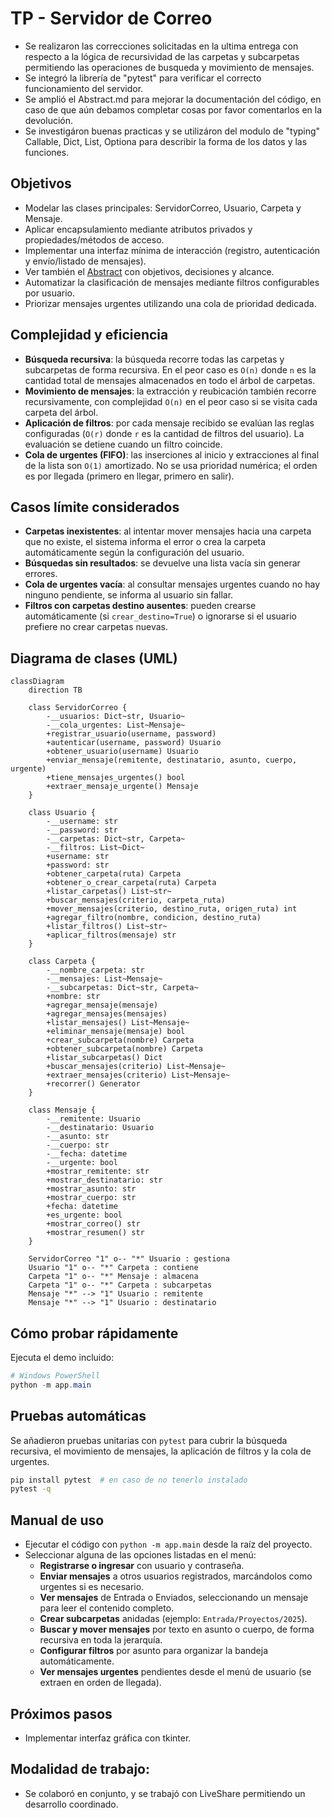 # TP - Servidor de Correo

- Se realizaron las correcciones solicitadas en la ultima entrega con respecto a la lógica de recursividad de las carpetas y subcarpetas permitiendo las operaciones de busqueda y movimiento de mensajes.
- Se integró la librería de "pytest" para verificar el correcto funcionamiento del servidor.
- Se amplió el Abstract.md para mejorar la documentación del código, en caso de que aún debamos completar cosas por favor comentarlos en la devolución.
- Se investigáron buenas practicas y se utilizáron del modulo de "typing" Callable, Dict, List, Optiona para describir la forma de los datos y las funciones.

## Objetivos

- Modelar las clases principales: ServidorCorreo, Usuario, Carpeta y Mensaje.
- Aplicar encapsulamiento mediante atributos privados y propiedades/métodos de acceso.
- Implementar una interfaz mínima de interacción (registro, autenticación y envío/listado de mensajes).
- Ver también el [Abstract](./docs/abstract.md) con objetivos, decisiones y alcance.
- Automatizar la clasificación de mensajes mediante filtros configurables por usuario.
- Priorizar mensajes urgentes utilizando una cola de prioridad dedicada.

## Complejidad y eficiencia

- **Búsqueda recursiva**: la búsqueda recorre todas las carpetas y subcarpetas de forma recursiva. En el peor caso es `O(n)` donde `n` es la cantidad total de mensajes almacenados en todo el árbol de carpetas.
- **Movimiento de mensajes**: la extracción y reubicación también recorre recursivamente, con complejidad `O(n)` en el peor caso si se visita cada carpeta del árbol.
- **Aplicación de filtros**: por cada mensaje recibido se evalúan las reglas configuradas (`O(r)` donde `r` es la cantidad de filtros del usuario). La evaluación se detiene cuando un filtro coincide.
- **Cola de urgentes (FIFO)**: las inserciones al inicio y extracciones al final de la lista son `O(1)` amortizado. No se usa prioridad numérica; el orden es por llegada (primero en llegar, primero en salir).

## Casos límite considerados

- **Carpetas inexistentes**: al intentar mover mensajes hacia una carpeta que no existe, el sistema informa el error o crea la carpeta automáticamente según la configuración del usuario.
- **Búsquedas sin resultados**: se devuelve una lista vacía sin generar errores.
- **Cola de urgentes vacía**: al consultar mensajes urgentes cuando no hay ninguno pendiente, se informa al usuario sin fallar.
- **Filtros con carpetas destino ausentes**: pueden crearse automáticamente (si `crear_destino=True`) o ignorarse si el usuario prefiere no crear carpetas nuevas.

## Diagrama de clases (UML)

```mermaid
classDiagram
    direction TB

    class ServidorCorreo {
        -__usuarios: Dict~str, Usuario~
        -__cola_urgentes: List~Mensaje~
        +registrar_usuario(username, password)
        +autenticar(username, password) Usuario
        +obtener_usuario(username) Usuario
        +enviar_mensaje(remitente, destinatario, asunto, cuerpo, urgente)
        +tiene_mensajes_urgentes() bool
        +extraer_mensaje_urgente() Mensaje
    }

    class Usuario {
        -__username: str
        -__password: str
        -__carpetas: Dict~str, Carpeta~
        -__filtros: List~Dict~
        +username: str
        +password: str
        +obtener_carpeta(ruta) Carpeta
        +obtener_o_crear_carpeta(ruta) Carpeta
        +listar_carpetas() List~str~
        +buscar_mensajes(criterio, carpeta_ruta)
        +mover_mensajes(criterio, destino_ruta, origen_ruta) int
        +agregar_filtro(nombre, condicion, destino_ruta)
        +listar_filtros() List~str~
        +aplicar_filtros(mensaje) str
    }

    class Carpeta {
        -__nombre_carpeta: str
        -__mensajes: List~Mensaje~
        -__subcarpetas: Dict~str, Carpeta~
        +nombre: str
        +agregar_mensaje(mensaje)
        +agregar_mensajes(mensajes)
        +listar_mensajes() List~Mensaje~
        +eliminar_mensaje(mensaje) bool
        +crear_subcarpeta(nombre) Carpeta
        +obtener_subcarpeta(nombre) Carpeta
        +listar_subcarpetas() Dict
        +buscar_mensajes(criterio) List~Mensaje~
        +extraer_mensajes(criterio) List~Mensaje~
        +recorrer() Generator
    }

    class Mensaje {
        -__remitente: Usuario
        -__destinatario: Usuario
        -__asunto: str
        -__cuerpo: str
        -__fecha: datetime
        -__urgente: bool
        +mostrar_remitente: str
        +mostrar_destinatario: str
        +mostrar_asunto: str
        +mostrar_cuerpo: str
        +fecha: datetime
        +es_urgente: bool
        +mostrar_correo() str
        +mostrar_resumen() str
    }

    ServidorCorreo "1" o-- "*" Usuario : gestiona
    Usuario "1" o-- "*" Carpeta : contiene
    Carpeta "1" o-- "*" Mensaje : almacena
    Carpeta "1" o-- "*" Carpeta : subcarpetas
    Mensaje "*" --> "1" Usuario : remitente
    Mensaje "*" --> "1" Usuario : destinatario
```

## Cómo probar rápidamente

Ejecuta el demo incluido:

```powershell
# Windows PowerShell
python -m app.main
```

## Pruebas automáticas

Se añadieron pruebas unitarias con `pytest` para cubrir la búsqueda recursiva, el movimiento de mensajes, la aplicación de filtros y la cola de urgentes.

```bash
pip install pytest  # en caso de no tenerlo instalado
pytest -q
```

## Manual de uso

- Ejecutar el código con `python -m app.main` desde la raíz del proyecto.
- Seleccionar alguna de las opciones listadas en el menú:
  - **Registrarse o ingresar** con usuario y contraseña.
  - **Enviar mensajes** a otros usuarios registrados, marcándolos como urgentes si es necesario.
  - **Ver mensajes** de Entrada o Enviados, seleccionando un mensaje para leer el contenido completo.
  - **Crear subcarpetas** anidadas (ejemplo: `Entrada/Proyectos/2025`).
  - **Buscar y mover mensajes** por texto en asunto o cuerpo, de forma recursiva en toda la jerarquía.
  - **Configurar filtros** por asunto para organizar la bandeja automáticamente.
  - **Ver mensajes urgentes** pendientes desde el menú de usuario (se extraen en orden de llegada).

## Próximos pasos

- Implementar interfaz gráfica con tkinter.

## Modalidad de trabajo:

- Se colaboró en conjunto, y se trabajó con LiveShare permitiendo un desarrollo coordinado.
